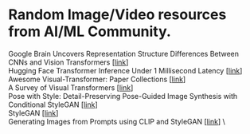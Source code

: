 # Random Image/Video resources from AI/ML Community.
Google Brain Uncovers Representation Structure Differences Between CNNs and Vision Transformers [[link](https://link.medium.com/iasCdqKKnjb)] \
Hugging Face Transformer Inference Under 1 Millisecond Latency [[link](https://towardsdatascience.com/hugging-face-transformer-inference-under-1-millisecond-latency-e1be0057a51c)] \
Awesome Visual-Transformer: Paper Collections [[link](https://github.com/dk-liang/Awesome-Visual-Transformer)] \
A Survey of Visual Transformers [[link](https://arxiv.org/abs/2111.06091)] \
Pose with Style: Detail-Preserving Pose-Guided Image Synthesis with Conditional StyleGAN [[link](https://pose-with-style.github.io/)] \
StyleGAN [[link](https://github.com/NVlabs/stylegan)] \
Generating Images from Prompts using CLIP and StyleGAN [[link](https://towardsdatascience.com/generating-images-from-prompts-using-clip-and-stylegan-1f9ed495ddda)] \
